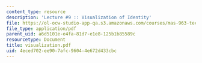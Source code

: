 ```yaml
---
content_type: resource
description: 'Lecture #9 :: Visualization of Identity'
file: https://ol-ocw-studio-app-qa.s3.amazonaws.com/courses/mas-963-techno-identity-who-we-are-and-how-we-perceive-ourselves-and-others-spring-2002/4eced702ee907afc96044e672d433cbc_visualization.pdf
file_type: application/pdf
parent_uid: a6d5101e-e4fa-81d7-e1e8-125b1b85589c
resourcetype: Document
title: visualization.pdf
uid: 4eced702-ee90-7afc-9604-4e672d433cbc
---
```

